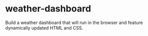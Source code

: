 # weather-dashboard
Build a weather dashboard that will run in the browser and feature dynamically updated HTML and CSS.
